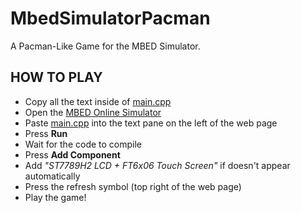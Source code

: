 # MbedSimulatorPacman
 A Pacman-Like Game for the MBED Simulator.
 
 ## HOW TO PLAY
 - Copy all the text inside of [main.cpp](main.cpp)
 - Open the [MBED Online Simulator](https://simulator.mbed.com/)
 - Paste [main.cpp](main.cpp) into the text pane on the left of the web page
 - Press **Run**
 - Wait for the code to compile
 - Press **Add Component**
 - Add *"ST7789H2 LCD + FT6x06 Touch Screen"* if doesn't appear automatically
 - Press the refresh symbol (top right of the web page)
 - Play the game!
